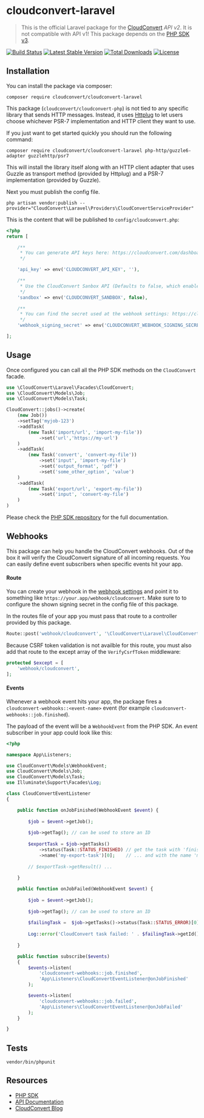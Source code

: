 cloudconvert-laravel
=======================

> This is the official Laravel package for the [CloudConvert](https://cloudconvert.com/api/v2) _API v2_. It is not compatible with API v1!
> This package depends on the [PHP SDK v3](https://github.com/cloudconvert/cloudconvert-php/tree/v3).

[![Build Status](https://travis-ci.org/cloudconvert/cloudconvert-laravel.svg)](https://travis-ci.org/cloudconvert/cloudconvert-laravel)
[![Latest Stable Version](https://poser.pugx.org/cloudconvert/cloudconvert-laravel/v/stable)](https://packagist.org/packages/cloudconvert/cloudconvert-laravel)
[![Total Downloads](https://poser.pugx.org/cloudconvert/cloudconvert-laravel/downloads)](https://packagist.org/packages/cloudconvert/cloudconvert-laravel)
[![License](https://poser.pugx.org/cloudconvert/cloudconvert-laravel/license)](https://packagist.org/packages/cloudconvert/cloudconvert-laravel)


## Installation


You can install the package via composer:

    composer require cloudconvert/cloudconvert-laravel

This package (`cloudconvert/cloudconvert-php`) is not tied to any specific library that sends HTTP messages. Instead,
it uses [Httplug](https://github.com/php-http/httplug) to let users choose whichever
PSR-7 implementation and HTTP client they want to use.

If you just want to get started quickly you should run the following command:


    composer require cloudconvert/cloudconvert-laravel php-http/guzzle6-adapter guzzlehttp/psr7


This will install the library itself along with an HTTP client adapter that uses
Guzzle as transport method (provided by Httplug) and a PSR-7 implementation
(provided by Guzzle). 


Next you must publish the config file. 

    php artisan vendor:publish --provider="CloudConvert\Laravel\Providers\CloudConvertServiceProvider"

This is the content that will be published to `config/cloudconvert.php`:

```php
<?php
return [

    /**
     * You can generate API keys here: https://cloudconvert.com/dashboard/api/v2/keys.
     */

    'api_key' => env('CLOUDCONVERT_API_KEY', ''),

    /**
     * Use the CloudConvert Sanbox API (Defaults to false, which enables the Production API).
     */
    'sandbox' => env('CLOUDCONVERT_SANDBOX', false),

    /**
     * You can find the secret used at the webhook settings: https://cloudconvert.com/dashboard/api/v2/webhooks
     */
    'webhook_signing_secret' => env('CLOUDCONVERT_WEBHOOK_SIGNING_SECRET', '')

];
```


## Usage

Once configured you can call all the PHP SDK methods on the `CloudConvert` facade.

```php
use \CloudConvert\Laravel\Facades\CloudConvert;
use \CloudConvert\Models\Job;
use \CloudConvert\Models\Task;

CloudConvert::jobs()->create(
    (new Job())
    ->setTag('myjob-123')
    ->addTask(
        (new Task('import/url', 'import-my-file'))
            ->set('url','https://my-url')
    )
    ->addTask(
        (new Task('convert', 'convert-my-file'))
            ->set('input', 'import-my-file')
            ->set('output_format', 'pdf')
            ->set('some_other_option', 'value')
    )
    ->addTask(
        (new Task('export/url', 'export-my-file'))
            ->set('input', 'convert-my-file')
    )
)
```

Please check the [PHP SDK repository](https://github.com/cloudconvert/cloudconvert-php/tree/v3) for the full documentation.


## Webhooks

This package can help you handle the CloudConvert webhooks. Out of the box it will verify the CloudConvert signature of all incoming requests. You can easily define event subscribers when specific events hit your app.


#### Route

You can create your webhook in the [webhook settings](https://cloudconvert.com/dashboard/api/v2/webhooks) and point it to something like `https://your.app/webhook/cloudconvert`. Make sure to to configure the shown signing secret in the config file of this package. 

In the routes file of your app you must pass that route to a controller provided by this package.

```php
Route::post('webhook/cloudconvert', '\CloudConvert\Laravel\CloudConvertWebhooksController');
```

Because CSRF token validation is not availble for this route, you must also add that route to the except array of the `VerifyCsrfToken` middleware:

```php
protected $except = [
    'webhook/cloudconvert',
];
```

#### Events

Whenever a webhook event hits your app, the package fires a `cloudconvert-webhooks::<event-name>` event (for example `cloudconvert-webhooks::job.finished`).


The payload of the event will be a `WebhookEvent` from the PHP SDK. An event subscriber in your app could look like this:

```php
<?php

namespace App\Listeners;

use CloudConvert\Models\WebhookEvent;
use CloudConvert\Models\Job;
use CloudConvert\Models\Task;
use Illuminate\Support\Facades\Log;

class CloudConvertEventListener
{

    public function onJobFinished(WebhookEvent $event) {
        
        $job = $event->getJob();
        
        $job->getTag(); // can be used to store an ID
        
        $exportTask = $job->getTasks()
            ->status(Task::STATUS_FINISHED) // get the task with 'finished' status ...
            ->name('my-export-task')[0];    // ... and with the name 'my-export-task'
        
        // $exportTask->getResult() ...
        
    }

    public function onJobFailed(WebhookEvent $event) {
        
        $job = $event->getJob();
        
        $job->getTag(); // can be used to store an ID
        
        $failingTask =  $job->getTasks()->status(Task::STATUS_ERROR)[0];
        
        Log::error('CloudConvert task failed: ' . $failingTask->getId());
        
    }

    public function subscribe($events)
    {
        $events->listen(
            'cloudconvert-webhooks::job.finished',
            'App\Listeners\CloudConvertEventListener@onJobFinished'
        );

        $events->listen(
            'cloudconvert-webhooks::job.failed',
            'App\Listeners\CloudConvertEventListener@onJobFailed'
        );
    }

}
 ```

Tests
-----------------

    vendor/bin/phpunit 


Resources
---------

* [PHP SDK](https://github.com/cloudconvert/cloudconvert-php)
* [API Documentation](https://cloudconvert.com/api/v2)
* [CloudConvert Blog](https://cloudconvert.com/blog)
